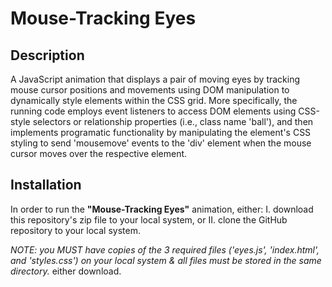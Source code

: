 # Mouse-Tracking Eyes

## Description
A JavaScript animation that displays a pair of moving eyes by tracking mouse cursor positions and movements using DOM manipulation to dynamically style elements within the CSS grid. More specifically, the running code employs event listeners to access DOM elements using CSS-style selectors or relationship properties (i.e., class name 'ball'), and then implements programatic functionality by manipulating the element's CSS styling to send 'mousemove' events to the 'div' element when the mouse cursor moves over the respective element.

## Installation
In order to run the **"Mouse-Tracking Eyes"** animation, either: 
I. download this repository's zip file to your local system, or 
II. clone the GitHub repository to your local system.


*NOTE: you MUST have copies of the 3 required files ('eyes.js', 'index.html', and 'styles.css') on your local system & all files must be stored in the same directory.*
either download.
 
